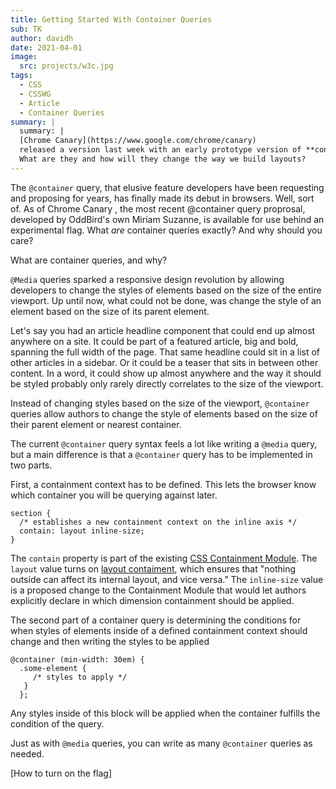 ```yaml
---
title: Getting Started With Container Queries
sub: TK
author: davidh
date: 2021-04-01
image:
  src: projects/w3c.jpg
tags:
  - CSS
  - CSSWG
  - Article
  - Container Queries
summary: |
  summary: |
  [Chrome Canary](https://www.google.com/chrome/canary)
  released a version last week with an early prototype version of **container queries**. 
  What are they and how will they change the way we build layouts?
---
```


 The `@container` query, that elusive feature developers have been requesting and proposing for years, has finally made its debut in browsers. Well, sort of. As of Chrome Canary <!--[version]  -->, the most recent @container query proprosal, developed by OddBird's own Miriam Suzanne, is available for use behind an experimental flag. What _are_ container queries exactly? And why should you care? 


What are container queries, and why?

`@Media` queries sparked a responsive design revolution by allowing developers to change the styles of elements based on the size of the entire viewport. Up until now, what could not be done, was change the style of an element based on the size of its parent element. 

Let's say you had an article headline component that could end up almost anywhere on a site. It could be part of a featured article, big and bold, spanning the full width of the page. That same headline could sit in a list of other articles in a sidebar. Or it could be a teaser that sits in between other content. In a word, it could show up almost anywhere and the way it should be styled probably only rarely directly correlates to the size of the viewport. 

Instead of changing styles based on the size of the viewport, `@container` queries allow authors to change the style of elements based on the size of their parent element or nearest container.  

The current `@container` query syntax feels a lot like writing a `@media` query, but a main difference is that a `@container` query has to be implemented in two parts.

First, a containment context has to be defined. This lets the browser know which container you will be querying against later. 

```
section {
  /* establishes a new containment context on the inline axis */
  contain: layout inline-size;
} 
```

The `contain` property is part of the existing [CSS Containment Module](https://drafts.csswg.org/css-contain/). The `layout` value turns on [layout contaiment](https://drafts.csswg.org/css-contain/#valdef-contain-layout), which ensures that "nothing outside can affect its internal layout, and vice versa." The `inline-size` value is a proposed change to the Containment Module that would let authors explicitly declare in which dimension containment should be applied. 

The second part of a container query is determining the conditions for when styles of elements inside of a defined containment context should change and then writing the styles to be applied

```
@container (min-width: 30em) { 
  .some-element {
     /* styles to apply */
   }
  };
```
Any styles inside of this block will be applied when the container fulfills the condition of the query. 

Just as with `@media` queries, you can write as many `@container` queries as needed.

[How to turn on the flag]
